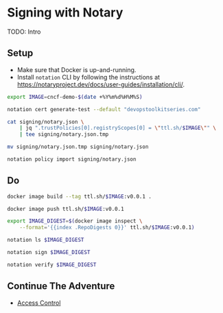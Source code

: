 # Signing with Notary

TODO: Intro

## Setup

* Make sure that Docker is up-and-running.
* Install `notation` CLI by following the instructions at https://notaryproject.dev/docs/user-guides/installation/cli/.


```bash
export IMAGE=cncf-demo-$(date +%Y%m%d%H%M%S)

notation cert generate-test --default "devopstoolkitseries.com"

cat signing/notary.json \
    | jq ".trustPolicies[0].registryScopes[0] = \"ttl.sh/$IMAGE\"" \
    | tee signing/notary.json.tmp

mv signing/notary.json.tmp signing/notary.json

notation policy import signing/notary.json
```

## Do

```bash
docker image build --tag ttl.sh/$IMAGE:v0.0.1 .

docker image push ttl.sh/$IMAGE:v0.0.1

export IMAGE_DIGEST=$(docker image inspect \
    --format='{{index .RepoDigests 0}}' ttl.sh/$IMAGE:v0.0.1)

notation ls $IMAGE_DIGEST

notation sign $IMAGE_DIGEST

notation verify $IMAGE_DIGEST
```

## Continue The Adventure

* [Access Control](../access/README.md)
